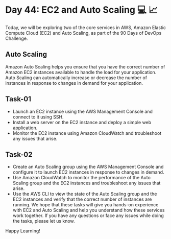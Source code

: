 # Day 44: EC2 and Auto Scaling 💻 📈
Today, we will be exploring two of the core services in AWS, Amazon Elastic Compute Cloud (EC2) and Auto Scaling, as part of the 90 Days of DevOps Challenge.

## Auto Scaling
Amazon Auto Scaling helps you ensure that you have the correct number of Amazon EC2 instances available to handle the load for your application. Auto Scaling can automatically increase or decrease the number of instances in response to changes in demand for your application.

## Task-01
- Launch an EC2 instance using the AWS Management Console and connect to it using SSH.
- Install a web server on the EC2 instance and deploy a simple web application.
- Monitor the EC2 instance using Amazon CloudWatch and troubleshoot any issues that arise.
## Task-02
- Create an Auto Scaling group using the AWS Management Console and configure it to launch EC2 instances in response to changes in demand.
- Use Amazon CloudWatch to monitor the performance of the Auto Scaling group and the EC2 instances and troubleshoot any issues that arise.
- Use the AWS CLI to view the state of the Auto Scaling group and the EC2 instances and verify that the correct number of instances are running.
We hope that these tasks will give you hands-on experience with EC2 and Auto Scaling and help you understand how these services work together. If you have any questions or face any issues while doing the tasks, please let us know.

Happy Learning!
